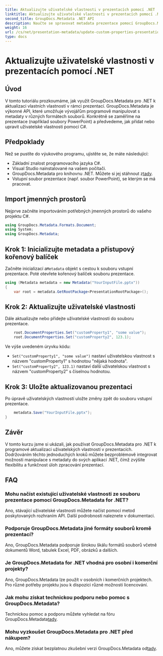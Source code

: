 ```yaml
---
title: Aktualizujte uživatelské vlastnosti v prezentacích pomocí .NET
linktitle: Aktualizujte uživatelské vlastnosti v prezentacích pomocí .NET
second_title: GroupDocs.Metadata .NET API
description: Naučte se spravovat metadata prezentace pomocí GroupDocs.Metadata pro .NET. Efektivně aktualizujte uživatelské vlastnosti v souborech PowerPoint.
weight: 16
url: /cs/net/presentation-metadata/update-custom-properties-presentations/
type: docs
---
```

# Aktualizujte uživatelské vlastnosti v prezentacích pomocí .NET

## Úvod
V tomto tutoriálu prozkoumáme, jak využít GroupDocs.Metadata pro .NET k aktualizaci vlastních vlastností v rámci prezentací. GroupDocs.Metadata je výkonné API, které umožňuje vývojářům programově manipulovat s metadaty v různých formátech souborů. Konkrétně se zaměříme na prezentace (například soubory PowerPoint) a předvedeme, jak přidat nebo upravit uživatelské vlastnosti pomocí C#.
## Předpoklady
Než se pustíte do výukového programu, ujistěte se, že máte následující:
- Základní znalost programovacího jazyka C#.
- Visual Studio nainstalované na vašem počítači.
-  GroupDocs.Metadata pro knihovnu .NET. Můžete si jej stáhnout z[tady](https://releases.groupdocs.com/metadata/net/).
- Vstupní soubor prezentace (např. soubor PowerPoint), se kterým se má pracovat.

## Import jmenných prostorů
Nejprve začněte importováním potřebných jmenných prostorů do vašeho projektu C#.
```csharp
using GroupDocs.Metadata.Formats.Document;
using System;
using GroupDocs.Metadata;
```
## Krok 1: Inicializujte metadata a přístupový kořenový balíček
 Začněte inicializací a`Metadata` objekt s cestou k souboru vstupní prezentace. Poté otevřete kořenový balíček souboru prezentace.
```csharp
using (Metadata metadata = new Metadata("YourInputFile.pptx"))
{
    var root = metadata.GetRootPackage<PresentationRootPackage>();
```
## Krok 2: Aktualizujte uživatelské vlastnosti
Dále aktualizujte nebo přidejte uživatelské vlastnosti do souboru prezentace.
```csharp
    root.DocumentProperties.Set("customProperty1", "some value");
    root.DocumentProperties.Set("customProperty2", 123.1);
```
Ve výše uvedeném úryvku kódu:
- `Set("customProperty1", "some value")` nastaví uživatelskou vlastnost s názvem "customProperty1" s hodnotou "nějaká hodnota".
- `Set("customProperty2", 123.1)` nastaví další uživatelskou vlastnost s názvem "customProperty2" s číselnou hodnotou.
## Krok 3: Uložte aktualizovanou prezentaci
Po úpravě uživatelských vlastností uložte změny zpět do souboru vstupní prezentace.
```csharp
    metadata.Save("YourInputFile.pptx");
}
```

## Závěr
V tomto kurzu jsme si ukázali, jak používat GroupDocs.Metadata pro .NET k programové aktualizaci uživatelských vlastností v prezentacích. Dodržováním těchto jednoduchých kroků můžete bezproblémově integrovat možnosti manipulace s metadaty do svých aplikací .NET, čímž zvýšíte flexibilitu a funkčnost úloh zpracování prezentací.

## FAQ
### Mohu načíst existující uživatelské vlastnosti ze souboru prezentace pomocí GroupDocs.Metadata for .NET?
Ano, stávající uživatelské vlastnosti můžete načíst pomocí metod poskytovaných rozhraním API. Další podrobnosti naleznete v dokumentaci.
### Podporuje GroupDocs.Metadata jiné formáty souborů kromě prezentací?
Ano, GroupDocs.Metadata podporuje širokou škálu formátů souborů včetně dokumentů Word, tabulek Excel, PDF, obrázků a dalších.
### Je GroupDocs.Metadata for .NET vhodná pro osobní i komerční projekty?
Ano, GroupDocs.Metadata lze použít v osobních i komerčních projektech. Pro různé potřeby projektu jsou k dispozici různé možnosti licencování.
### Jak mohu získat technickou podporu nebo pomoc s GroupDocs.Metadata?
 Technickou pomoc a podporu můžete vyhledat na fóru GroupDocs.Metadata[tady](https://forum.groupdocs.com/c/metadata/14).
### Mohu vyzkoušet GroupDocs.Metadata pro .NET před nákupem?
 Ano, můžete získat bezplatnou zkušební verzi GroupDocs.Metadata od[tady](https://releases.groupdocs.com/).